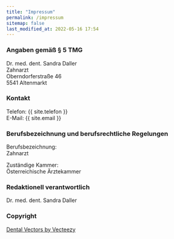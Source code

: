 ```yaml
---
title: "Impressum"
permalink: /impressum
sitemap: false
last_modified_at: 2022-05-16 17:54
---
```


### Angaben gem&auml;&szlig; &sect; 5 TMG
Dr. med. dent. Sandra Daller<br />
Zahnarzt<br />
Oberndorferstra&szlig;e 46<br />
5541 Altenmarkt

### Kontakt
Telefon: {{ site.telefon }}<br />
E-Mail: {{ site.email }}

### Berufsbezeichnung und berufsrechtliche Regelungen
Berufsbezeichnung:<br />
Zahnarzt

Zust&auml;ndige Kammer:<br />
&Ouml;sterreichische &Auml;rztekammer<br />

### Redaktionell verantwortlich
Dr. med. dent. Sandra Daller

### Copyright
<a href="https://www.vecteezy.com/free-vector/dental">Dental Vectors by Vecteezy</a>